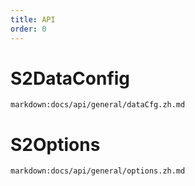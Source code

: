 ```yaml
---
title: API
order: 0
---
```

# S2DataConfig

`markdown:docs/api/general/dataCfg.zh.md`

# S2Options

`markdown:docs/api/general/options.zh.md`
